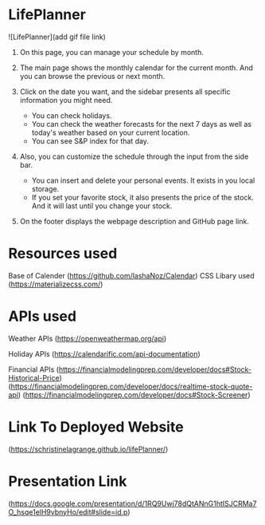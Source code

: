# LifePlanner

![LifePlanner](add gif file link)


1. On this page, you can manage your schedule by month.

2. The main page shows the monthly calendar for the current month. And you can browse the previous or next month.

3. Click on the date you want, and the sidebar presents all specific information you might need.
    - You can check holidays.
    - You can check the weather forecasts for the next 7 days as well as today's weather based on your current location.
    - You can see S&P index for that day.


4. Also, you can customize the schedule through the input from the side bar.
    - You can insert and delete your personal events. It exists in you local storage.
    - If you set your favorite stock, it also presents the price of the stock. And it will last until you change your stock.

5. On the footer displays the webpage description and GitHub page link.



# Resources used
Base of Calender (https://github.com/lashaNoz/Calendar)
CSS Libary used (https://materializecss.com/)

# APIs used
Weather APIs
(https://openweathermap.org/api)

Holiday APIs
(https://calendarific.com/api-documentation)

Financial APIs
(https://financialmodelingprep.com/developer/docs#Stock-Historical-Price)
(https://financialmodelingprep.com/developer/docs/realtime-stock-quote-api)
(https://financialmodelingprep.com/developer/docs#Stock-Screener)

# Link To Deployed Website
(https://schristinelagrange.github.io/lifePlanner/)

# Presentation Link
(https://docs.google.com/presentation/d/1RQ9Uwj78dQtANnG1htISJCRMa7O_hsqe1elH9vbnyHo/edit#slide=id.p)






